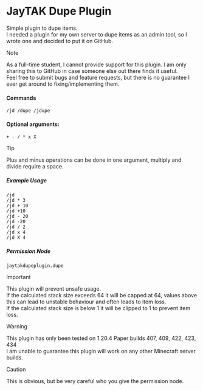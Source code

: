 # JayTAK Dupe Plugin

Simple plugin to dupe items.<br>
I needed a plugin for my own server to dupe items as an admin tool, so I wrote one and decided to put it on GitHub.

>[!NOTE]
> As a full-time student, I cannot provide support for this plugin. I am only sharing this to GitHub in case someone else out there finds it useful.<br>
>Feel free to submit bugs and feature requests, but there is no guarantee I ever get around to fixing/implementing them.

#### Commands
`/jd /dupe /jdupe`

#### Optional arguments:
`+ - / * x X`

> [!TIP]
> Plus and minus operations can be done in one argument, multiply and divide require a space.

##### Example Usage
```
/jd
/jd * 3
/jd + 10
/jd +10
/jd - 20
/jd -20
/jd / 2
/jd x 4
/jd X 4
```

##### Permission Node
`jaytakdupeplugin.dupe`

> [!IMPORTANT]
> This plugin will prevent unsafe usage.<br>
> If the calculated stack size exceeds 64 it will be capped at 64, values above this can lead to unstable behaviour and often leads to item loss.<br>
> If the calculated stack size is below 1 it will be clipped to 1 to prevent item loss.

> [!WARNING]
> This plugin has only been tested on 1.20.4 Paper builds 407, 409, 422, 423, 434<br>
> I am unable to guarantee this plugin will work on any other Minecraft server builds.

> [!CAUTION]
> This is obvious, but be very careful who you give the permission node.
